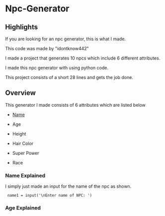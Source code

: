 # Npc-Generator

## Highlights

 If you are looking for an npc generator, this is what I made.

 This code was made by "idontknow442"
  
 I made a project that generates 10 npcs which include 6 different attributes.
 
 I made this npc generator with using python code.
 
 This project consists of a short 28 lines and gets the job done.

## Overview

This generator I made consists of 6 attributes which are listed below

 - [Name](#Name-Explained)
 
 - Age
 
 - Height
 
 - Hair Color
 
 - Super Power
 
 - Race

### Name Explained


 I simply just made an input for the name of the npc as shown.

     name1 = input('\nEnter name of NPC: ')

### Age Explained

